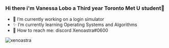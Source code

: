 ### Hi there i'm Vanessa Lobo a Third year Toronto Met U student👋

- 🌸 I’m currently working on a login simulator
- ✨ I’m currently learning Operating Systems and Algorithms
- 💌 How to reach me: discord Xenoastra#0600 

<img align="left" src="https://github-readme-stats.vercel.app/api/top-langs?username=xenoastra&show_icons=true&locale=en&layout=compact&theme=dark" alt="xenoastra" />
